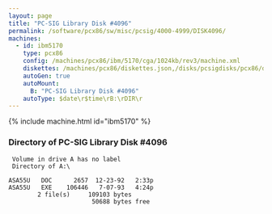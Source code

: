 ```yaml
---
layout: page
title: "PC-SIG Library Disk #4096"
permalink: /software/pcx86/sw/misc/pcsig/4000-4999/DISK4096/
machines:
  - id: ibm5170
    type: pcx86
    config: /machines/pcx86/ibm/5170/cga/1024kb/rev3/machine.xml
    diskettes: /machines/pcx86/diskettes.json,/disks/pcsigdisks/pcx86/diskettes.json
    autoGen: true
    autoMount:
      B: "PC-SIG Library Disk #4096"
    autoType: $date\r$time\rB:\rDIR\r
---
```


{% include machine.html id="ibm5170" %}

### Directory of PC-SIG Library Disk #4096

     Volume in drive A has no label
     Directory of A:\

    ASA55U   DOC      2657  12-23-92   2:33p
    ASA55U   EXE    106446   7-07-93   4:24p
            2 file(s)     109103 bytes
                           50688 bytes free
